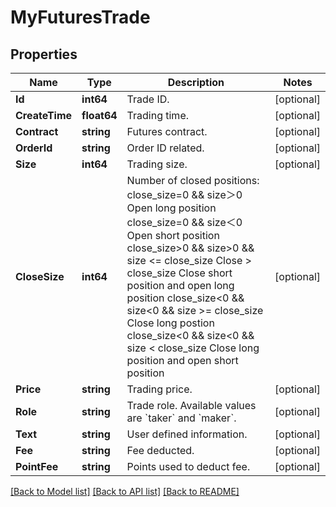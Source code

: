 # MyFuturesTrade

## Properties

Name | Type | Description | Notes
------------ | ------------- | ------------- | -------------
**Id** | **int64** | Trade ID. | [optional] 
**CreateTime** | **float64** | Trading time. | [optional] 
**Contract** | **string** | Futures contract. | [optional] 
**OrderId** | **string** | Order ID related. | [optional] 
**Size** | **int64** | Trading size. | [optional] 
**CloseSize** | **int64** | Number of closed positions:  close_size&#x3D;0 &amp;&amp; size＞0 Open long position close_size&#x3D;0 &amp;&amp; size＜0 Open short position close_size&gt;0 &amp;&amp; size&gt;0 &amp;&amp; size &lt;&#x3D; close_size Close &gt; close_size Close short position and open long position close_size&lt;0 &amp;&amp; size&lt;0 &amp;&amp; size &gt;&#x3D; close_size Close long postion close_size&lt;0 &amp;&amp; size&lt;0 &amp;&amp; size &lt; close_size Close long position and open short position | [optional] 
**Price** | **string** | Trading price. | [optional] 
**Role** | **string** | Trade role. Available values are &#x60;taker&#x60; and &#x60;maker&#x60;. | [optional] 
**Text** | **string** | User defined information. | [optional] 
**Fee** | **string** | Fee deducted. | [optional] 
**PointFee** | **string** | Points used to deduct fee. | [optional] 

[[Back to Model list]](../README.md#documentation-for-models) [[Back to API list]](../README.md#documentation-for-api-endpoints) [[Back to README]](../README.md)


